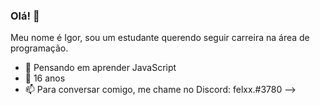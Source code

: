 ### Olá! 👋

Meu nome é Igor, sou um estudante querendo seguir carreira na área de programação.

- 📖  Pensando em aprender JavaScript
- 🌱  16 anos
- 📫  Para conversar comigo, me chame no Discord: felxx.#3780
-->
